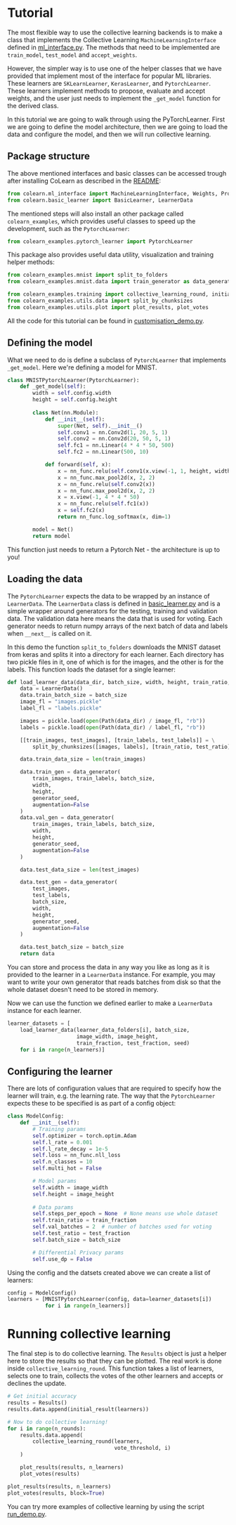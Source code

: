 # Tutorial

The most flexible way to use the collective learning backends is to make a class that implements
the Collective Learning `MachineLearningInterface` defined in [ml_interface.py](../colearn/ml_interface.py). 
The methods that need to be implemented are `train_model`, `test_model` and `accept_weights`. 

However, the simpler way is to use one of the helper classes that we have provided that implement 
most of the interface for popular ML libraries. These learners are `SKLearnLearner`, 
`KerasLearner`, and `PytorchLearner`. These learners implement methods to propose, evaluate and accept weights, 
and the user just needs to implement the `_get_model` function for the derived class.  

In this tutorial we are going to walk through using the PyTorchLearner.
First we are going to define the model architecture, then 
we are going to load the data and configure the model, and then we will run collective learning.

## Package structure
The above mentioned interfaces and basic classes can be accessed trough after installing CoLearn as described in the [README](../README.md):

```python
from colearn.ml_interface import MachineLearningInterface, Weights, ProposedWeights
from colearn.basic_learner import BasicLearner, LearnerData
```

The mentioned steps will also install an other package called `colearn_examples`, which provides useful
classes to speed up the development, such as the `PytorchLearner`:

```python
from colearn_examples.pytorch_learner import PytorchLearner
```

This package also provides useful data utility, visualization and training helper methods:

```python
from colearn_examples.mnist import split_to_folders
from colearn_examples.mnist.data import train_generator as data_generator

from colearn_examples.training import collective_learning_round, initial_result
from colearn_examples.utils.data import split_by_chunksizes
from colearn_examples.utils.plot import plot_results, plot_votes
```

All the code for this tutorial can be found in [customisation_demo.py](../bin/customisation_demo.py).

## Defining the model
What we need to do is define a subclass of `PytorchLearner` that implements `_get_model`. 
Here we're defining a model for MNIST.

```python
class MNISTPytorchLearner(PytorchLearner):
    def _get_model(self):
        width = self.config.width
        height = self.config.height
        
        class Net(nn.Module):
            def __init__(self):
                super(Net, self).__init__()
                self.conv1 = nn.Conv2d(1, 20, 5, 1)
                self.conv2 = nn.Conv2d(20, 50, 5, 1)
                self.fc1 = nn.Linear(4 * 4 * 50, 500)
                self.fc2 = nn.Linear(500, 10)

            def forward(self, x):
                x = nn_func.relu(self.conv1(x.view(-1, 1, height, width)))
                x = nn_func.max_pool2d(x, 2, 2)
                x = nn_func.relu(self.conv2(x))
                x = nn_func.max_pool2d(x, 2, 2)
                x = x.view(-1, 4 * 4 * 50)
                x = nn_func.relu(self.fc1(x))
                x = self.fc2(x)
                return nn_func.log_softmax(x, dim=1)

        model = Net()
        return model
```

This function just needs to return a Pytorch Net - the architecture is up to you!

## Loading the data
The `PytorchLearner` expects the data to be wrapped by an instance of `LearnerData`.
The `LearnerData` class is defined in [basic_learner.py](../colearn/basic_learner.py) 
and is a simple wrapper around generators for the testing, training and validation data.
The validation data here means the data that is used for voting.
Each generator needs to return numpy arrays of the next batch of data and labels when `__next__` is called on it. 


In this demo the function `split_to_folders` downloads the MNIST dataset from keras
and splits it into a directory for each learner. 
Each directory has two pickle files in it, one of which is for the images, and the other is for the labels.
This function loads the dataset for a single learner:
```python
def load_learner_data(data_dir, batch_size, width, height, train_ratio, test_ratio, generator_seed):
    data = LearnerData()
    data.train_batch_size = batch_size
    image_fl = "images.pickle"
    label_fl = "labels.pickle"

    images = pickle.load(open(Path(data_dir) / image_fl, "rb"))
    labels = pickle.load(open(Path(data_dir) / label_fl, "rb"))

    [[train_images, test_images], [train_labels, test_labels]] = \
        split_by_chunksizes([images, labels], [train_ratio, test_ratio])

    data.train_data_size = len(train_images)

    data.train_gen = data_generator(
        train_images, train_labels, batch_size,
        width,
        height,
        generator_seed,
        augmentation=False
    )
    data.val_gen = data_generator(
        train_images, train_labels, batch_size,
        width,
        height,
        generator_seed,
        augmentation=False
    )

    data.test_data_size = len(test_images)

    data.test_gen = data_generator(
        test_images,
        test_labels,
        batch_size,
        width,
        height,
        generator_seed,
        augmentation=False
    )

    data.test_batch_size = batch_size
    return data
```
You can store and process the data in any way you like 
as long as it is provided to the learner in a `LearnerData` instance.
For example, you may want to write your own generator that reads batches from disk so that the whole 
dataset doesn't need to be stored in memory.


Now we can use the function we defined earlier to make a `LearnerData` instance for each learner.
```python
learner_datasets = [
    load_learner_data(learner_data_folders[i], batch_size,
                      image_width, image_height,
                      train_fraction, test_fraction, seed)
    for i in range(n_learners)]
```

## Configuring the learner
There are lots of configuration values that are required to specify how the learner will train, e.g. the learning rate.
The way that the `PytorchLearner` expects these to be specified is as part of a config object:

```python
class ModelConfig:
    def __init__(self):
        # Training params
        self.optimizer = torch.optim.Adam
        self.l_rate = 0.001
        self.l_rate_decay = 1e-5
        self.loss = nn_func.nll_loss
        self.n_classes = 10
        self.multi_hot = False

        # Model params
        self.width = image_width
        self.height = image_height
        
        # Data params
        self.steps_per_epoch = None  # None means use whole dataset
        self.train_ratio = train_fraction
        self.val_batches = 2  # number of batches used for voting
        self.test_ratio = test_fraction
        self.batch_size = batch_size

        # Differential Privacy params
        self.use_dp = False
```

Using the config and the datsets created above we can create a list of learners:

```python
config = ModelConfig()
learners = [MNISTPytorchLearner(config, data=learner_datasets[i])
            for i in range(n_learners)]
```

# Running collective learning
The final step is to do collective learning.
The `Results` object is just a helper here to store the results so that they can be plotted. 
The real work is done inside `collective_learning_round`. 
This function takes a list of learners, selects one to train, collects the votes of the other learners and
accepts or declines the update.
```python
# Get initial accuracy
results = Results()
results.data.append(initial_result(learners))

# Now to do collective learning!
for i in range(n_rounds):
    results.data.append(
        collective_learning_round(learners,
                                  vote_threshold, i)
    )

    plot_results(results, n_learners)
    plot_votes(results)

plot_results(results, n_learners)
plot_votes(results, block=True)
```
You can try more examples of collective learning by using the script [run_demo.py](../bin/run_demo.py).